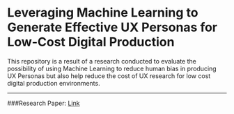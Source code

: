 # Leveraging Machine Learning to Generate Effective UX Personas for Low-Cost Digital Production

This repository is a result of a research conducted to evaluate the possibility of using Machine Learning to reduce human bias in producing UX Personas but also help reduce the cost of UX research for low cost digital production environments.

---

###Research Paper: [Link](https://www.academia.edu/126504643/Leveraging_Machine_Learning_to_Generate_Effective_UX_Personas_for_Low_Cost_Digital_Production)

